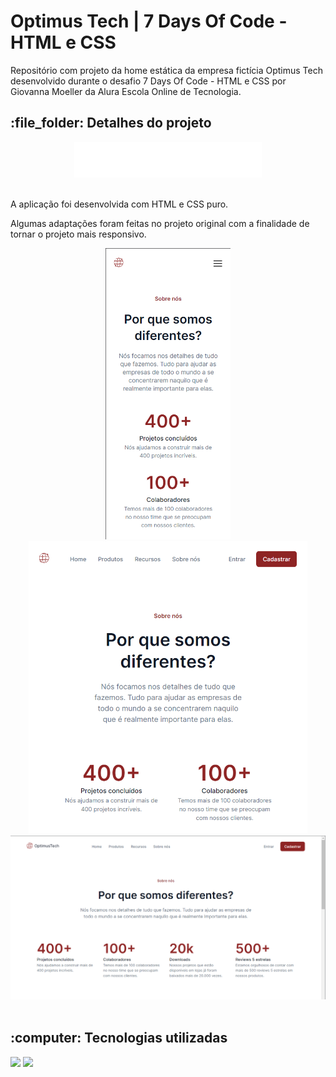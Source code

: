 <h1>Optimus Tech | 7 Days Of Code - HTML e CSS</h1>

<p>Repositório com projeto da home estática da empresa fictícia Optimus Tech desenvolvido durante o desafio 7 Days Of Code - HTML e CSS por Giovanna Moeller da Alura Escola Online de Tecnologia. </p>

<h2>:file_folder: Detalhes do projeto</h2> 

<div align="center">
	<img width=300px src="./assets/img/lotipo-optimustech-white.svg">
</div><br>

<p>A aplicação foi desenvolvida com HTML e CSS puro.</p>

<p>Algumas adaptações foram feitas no projeto original com a finalidade de tornar o projeto mais responsivo.</p>

<div align="center">
	<img width=200px src="./assets/img/git-view-mobile.png">
	<img width=446px src="./assets/img/git-view-tablet.png">
    <img width=650px src="./assets/img/git-view-desktop.png">
</div><br>

<h2>:computer: Tecnologias utilizadas</h2>

<div>
	<img src="https://img.shields.io/badge/CSS3-1572B6?style=for-the-badge&logo=css3&logoColor=white">
	<img src="https://img.shields.io/badge/HTML5-E34F26?style=for-the-badge&logo=html5&logoColor=white">
</div>